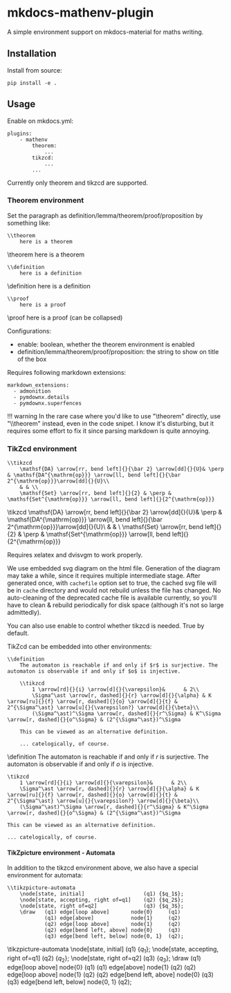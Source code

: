 # mkdocs-mathenv-plugin

A simple environment support on mkdocs-material for maths writing.

## Installation

Install from source:

```
pip install -e .
```

## Usage

Enable on mkdocs.yml:

```
plugins:
    - mathenv
        theorem:
            ...
        tikzcd:
            ...
        ...
```

Currently only theorem and tikzcd are supported.

### Theorem environment

Set the paragraph as definition/lemma/theorem/proof/proposition by something like:

```
\\theorem
    here is a theorem
```

\theorem
    here is a theorem

```
\\definition
    here is a definition
```

\definition
    here is a definition

```
\\proof
    here is a proof
```

\proof
    here is a proof (can be collapsed)

Configurations:

- enable: boolean, whether the theorem environment is enabled
- definition/lemma/theorem/proof/proposition: the string to show on title of the box

Requires following markdown extensions:

```
markdown_extensions:
  - admonition
  - pymdownx.details
  - pymdownx.superfences
```

!!! warning
    In the rare case where you'd like to use "\\theorem" directly, use "\\\\theorem" instead, even in the code snipet. I know it's disturbing, but it requires some effort to fix it since parsing markdown is quite annoying.

### TikZcd environment

```
\\tikzcd
    \mathsf{DA} \arrow[rr, bend left]{}{\bar 2} \arrow[dd]{}{U}& \perp & \mathsf{DA^{\mathrm{op}}} \arrow[ll, bend left]{}{\bar 2^{\mathrm{op}}}\arrow[dd]{}{U}\\
    & & \\
    \mathsf{Set} \arrow[rr, bend left]{}{2} & \perp & \mathsf{Set^{\mathrm{op}}} \arrow[ll, bend left]{}{2^{\mathrm{op}}}
```

\tikzcd
    \mathsf{DA} \arrow[rr, bend left]{}{\bar 2} \arrow[dd]{}{U}& \perp & \mathsf{DA^{\mathrm{op}}} \arrow[ll, bend left]{}{\bar 2^{\mathrm{op}}}\arrow[dd]{}{U}\\
    & & \\
    \mathsf{Set} \arrow[rr, bend left]{}{2} & \perp & \mathsf{Set^{\mathrm{op}}} \arrow[ll, bend left]{}{2^{\mathrm{op}}}

Requires xelatex and dvisvgm to work properly.

We use embedded svg diagram on the html file. Generation of the diagram may take a while, since it requires multiple intermediate stage. After generated once, with `cachefile` option set to true, the cached svg file will be in `cache` directory and would not rebuild unless the file has changed. No auto-cleaning of the deprecated cache file is available currently, so you'll have to clean & rebuild periodically for disk space (although it's not so large admittedly). 

You can also use enable to control whether tikzcd is needed. True by default.

TikZcd can be embedded into other environments:

```
\\definition
    The automaton is reachable if and only if $r$ is surjective. The automaton is observable if and only if $o$ is injective. 

    \\tikzcd
        1 \arrow[rd]{}{i} \arrow[d]{}{\varepsilon}&      & 2\\
        \Sigma^\ast \arrow[r, dashed]{}{r} \arrow[d]{}{\alpha} & K \arrow[ru]{}{f} \arrow[r, dashed]{}{o} \arrow[d]{}{t} & 2^{\Sigma^\ast} \arrow[u]{}{\varepsilon?} \arrow[d]{}{\beta}\\
        (\Sigma^\ast)^\Sigma \arrow[r, dashed]{}{r^\Sigma} & K^\Sigma \arrow[r, dashed]{}{o^\Sigma} & (2^{\Sigma^\ast})^\Sigma

    This can be viewed as an alternative definition.

    ... catelogically, of course.
```

\definition
    The automaton is reachable if and only if $r$ is surjective. The automaton is observable if and only if $o$ is injective. 

    \tikzcd
        1 \arrow[rd]{}{i} \arrow[d]{}{\varepsilon}&      & 2\\
        \Sigma^\ast \arrow[r, dashed]{}{r} \arrow[d]{}{\alpha} & K \arrow[ru]{}{f} \arrow[r, dashed]{}{o} \arrow[d]{}{t} & 2^{\Sigma^\ast} \arrow[u]{}{\varepsilon?} \arrow[d]{}{\beta}\\
        (\Sigma^\ast)^\Sigma \arrow[r, dashed]{}{r^\Sigma} & K^\Sigma \arrow[r, dashed]{}{o^\Sigma} & (2^{\Sigma^\ast})^\Sigma

    This can be viewed as an alternative definition.

    ... catelogically, of course.

#### TikZpicture environment - Automata

In addition to the tikzcd environment above, we also have a special environment for automata:

```
\\tikzpicture-automata
    \node[state, initial]                   (q1) {$q_1$};
    \node[state, accepting, right of=q1]    (q2) {$q_2$};
    \node[state, right of=q2]               (q3) {$q_3$};
    \draw   (q1) edge[loop above]       node{0}     (q1)
            (q1) edge[above]            node{1}     (q2)
            (q2) edge[loop above]       node{1}     (q2)
            (q2) edge[bend left, above] node{0}     (q3)
            (q3) edge[bend left, below] node{0, 1}  (q2);
```

\tikzpicture-automata
    \node[state, initial]                   (q1) {$q_1$};
    \node[state, accepting, right of=q1]    (q2) {$q_2$};
    \node[state, right of=q2]               (q3) {$q_3$};
    \draw   (q1) edge[loop above]       node{0}     (q1)
            (q1) edge[above]            node{1}     (q2)
            (q2) edge[loop above]       node{1}     (q2)
            (q2) edge[bend left, above] node{0}     (q3)
            (q3) edge[bend left, below] node{0, 1}  (q2);